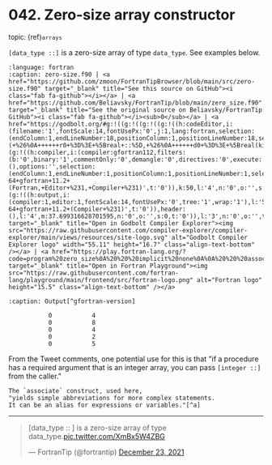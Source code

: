 # <span class='text-muted'>042.</span> Zero-size array constructor

<span style='font-size: small;' class='text-muted'>topic: {ref}`arrays`</span>

`[data_type ::]` is a zero-size array of type `data_type`.
See examples below.

```{literalinclude} ../../src/zero-size.f90
:language: fortran
:caption: zero-size.f90 | <a href="https://github.com/zmoon/FortranTipBrowser/blob/main/src/zero-size.f90" target="_blank" title="See this source on GitHub"><i class="fab fa-github"></i></a> | <a href="https://github.com/Beliavsky/FortranTip/blob/main/zero_size.f90" target="_blank" title="See the original source on Beliavsky/FortranTip GitHub"><i class="fab fa-github"></i><sub>0</sub></a> | <a href="https://godbolt.org/#g:!((g:!((g:!((g:!((h:codeEditor,i:(filename:'1',fontScale:14,fontUsePx:'0',j:1,lang:fortran,selection:(endColumn:1,endLineNumber:18,positionColumn:1,positionLineNumber:18,selectionStartColumn:1,selectionStartLineNumber:18,startColumn:1,startLineNumber:18),source:'program+zero_size%0A+++implicit+none%0A%0A+++associate+(+%26%0A++++++r0+%3D%3E+%5Breal+::%5D,+%26%0A++++++d0+%3D%3E+%5Breal(kind(1.0d0))+::%5D,+%26%0A++++++i0+%3D%3E+%5Binteger+::%5D,+%26%0A++++++c20+%3D%3E+%5Bcharacter(len%3D2)+::%5D,+%26%0A++++++c50+%3D%3E+%5Bcharacter(len%3D5)+::%5D)%0A%0A+++print+*,+size(r0),+kind(r0)+++!!+0+4%0A+++print+*,+size(d0),+kind(d0)+++!!+0+8%0A+++print+*,+size(i0),+kind(i0)+++!!+0+4%0A+++print+*,+size(c20),+len(c20)++!!+0+2%0A+++print+*,+size(c50),+len(c50)++!!+0+5%0A%0A+++end+associate++!!+Required%0Aend+program+zero_size%0A'),l:'5',n:'0',o:'Fortran+source+%231',t:'0')),k:50,l:'4',n:'0',o:'',s:0,t:'0'),(g:!((h:compiler,i:(compiler:gfortran112,filters:(b:'0',binary:'1',commentOnly:'0',demangle:'0',directives:'0',execute:'0',intel:'0',libraryCode:'0',trim:'1'),flagsViewOpen:'1',fontScale:14,fontUsePx:'0',j:1,lang:fortran,libs:!(),options:'',selection:(endColumn:1,endLineNumber:1,positionColumn:1,positionLineNumber:1,selectionStartColumn:1,selectionStartLineNumber:1,startColumn:1,startLineNumber:1),source:1,tree:'1'),l:'5',n:'0',o:'x86-64+gfortran+11.2+(Fortran,+Editor+%231,+Compiler+%231)',t:'0')),k:50,l:'4',n:'0',o:'',s:0,t:'0')),l:'2',m:62.300683371298405,n:'0',o:'',t:'0'),(g:!((h:output,i:(compiler:1,editor:1,fontScale:14,fontUsePx:'0',tree:'1',wrap:'1'),l:'5',n:'0',o:'Output+of+x86-64+gfortran+11.2+(Compiler+%231)',t:'0')),header:(),l:'4',m:37.699316628701595,n:'0',o:'',s:0,t:'0')),l:'3',n:'0',o:'',t:'0')),version:4" target="_blank" title="Open in Godbolt Compiler Explorer"><img src="https://raw.githubusercontent.com/compiler-explorer/compiler-explorer/main/views/resources/site-logo.svg" alt="Godbolt Compiler Explorer logo" width="55.11" height="16.7" class="align-text-bottom" /></a> | <a href="https://play.fortran-lang.org/?code=program%20zero_size%0A%20%20%20implicit%20none%0A%0A%20%20%20associate%20%28%20%26%0A%20%20%20%20%20%20r0%20%3D%3E%20%5Breal%20%3A%3A%5D%2C%20%26%0A%20%20%20%20%20%20d0%20%3D%3E%20%5Breal%28kind%281.0d0%29%29%20%3A%3A%5D%2C%20%26%0A%20%20%20%20%20%20i0%20%3D%3E%20%5Binteger%20%3A%3A%5D%2C%20%26%0A%20%20%20%20%20%20c20%20%3D%3E%20%5Bcharacter%28len%3D2%29%20%3A%3A%5D%2C%20%26%0A%20%20%20%20%20%20c50%20%3D%3E%20%5Bcharacter%28len%3D5%29%20%3A%3A%5D%29%0A%0A%20%20%20print%20%2A%2C%20size%28r0%29%2C%20kind%28r0%29%20%20%20%21%200%204%0A%20%20%20print%20%2A%2C%20size%28d0%29%2C%20kind%28d0%29%20%20%20%21%200%208%0A%20%20%20print%20%2A%2C%20size%28i0%29%2C%20kind%28i0%29%20%20%20%21%200%204%0A%20%20%20print%20%2A%2C%20size%28c20%29%2C%20len%28c20%29%20%20%21%200%202%0A%20%20%20print%20%2A%2C%20size%28c50%29%2C%20len%28c50%29%20%20%21%200%205%0A%0A%20%20%20end%20associate%20%20%21%20Required%0Aend%20program%20zero_size%0A" target="_blank" title="Open in Fortran Playground"><img src="https://raw.githubusercontent.com/fortran-lang/playground/main/frontend/src/fortran-logo.png" alt="Fortran logo" height="15.5" class="align-text-bottom" /></a>
```

```{code-block} text
:caption: Output[^gfortran-version]

           0           4
           0           8
           0           4
           0           2
           0           5

```

[^gfortran-version]: Compiled using `GNU Fortran (Ubuntu 11.3.0-1ubuntu1~22.04) 11.3.0` with no flags

From the Tweet comments, one potential use for this is that
"if a procedure has a required argument that is an integer array,
you can pass `[integer ::]` from the caller."

```{note}
The `associate` construct, used here,
"yields simple abbreviations for more complex statements.
It can be an alias for expressions or variables."[^a]
```

[^a]: <https://fortranwiki.org/fortran/show/associate>

---

<blockquote class="twitter-tweet"><p lang="en" dir="ltr">[data_type :: ] is a zero-size array of type data_type.<a href="https://t.co/XmBx5W4ZBG">pic.twitter.com/XmBx5W4ZBG</a></p>&mdash; FortranTip (@fortrantip) <a href="https://twitter.com/fortrantip/status/1473848675566858242?ref_src=twsrc%5Etfw">December 23, 2021</a></blockquote><script async src="https://platform.twitter.com/widgets.js" charset="utf-8"></script>
